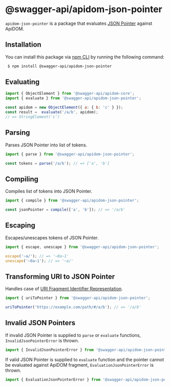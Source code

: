 # @swagger-api/apidom-json-pointer

`apidom-json-pointer` is a package that evaluates [JSON Pointer](https://datatracker.ietf.org/doc/html/rfc6901) against ApiDOM.

## Installation

You can install this package via [npm CLI](https://docs.npmjs.com/cli) by running the following command:

```sh
 $ npm install @swagger-api/apidom-json-pointer
```
## Evaluating

```js
import { ObjectElement } from '@swagger-api/apidom-core';
import { evaluate } from '@swagger-api/apidom-json-pointer';

const apidom = new ObjectElement({ a: { b: 'c' } });
const result =  evaluate('/a/b', apidom);
// => StringElement('c')
```

## Parsing

Parses JSON Pointer into list of tokens.

```js
import { parse } from '@swagger-api/apidom-json-pointer';

const tokens = parse('/a/b'); // => ['a', 'b']
```

## Compiling

Compiles list of tokens into JSON Pointer.

```js
import { compile } from '@swagger-api/apidom-json-pointer';

const jsonPointer = compile(['a', 'b']); // => '/a/b'
```

## Escaping

Escapes/unescapes tokens of JSON Pointer.

```js
import { escape, unescape } from '@swagger-api/apidom-json-pointer';

escape('~a/'); // => '~0a~1'
unescape('~0a~1'); // => '~a/'
```

## Transforming URI to JSON Pointer

Handles case of [URI Fragment Identifier Representation](https://datatracker.ietf.org/doc/html/rfc6901#section-6).

```js
import { uriToPointer } from '@swagger-api/apidom-json-pointer';

uriToPointer('https://example.com/path/#/a/b'); // => '/a/b'
```

## Invalid JSON Pointers

If invalid JSON Pointer is supplied to `parse` or `evaluate` functions, `InvalidJsonPointerError`
is thrown.

```js
import { InvalidJsonPointerError } from '@swagger-api/apidom-json-pointer';
```

If valid JSON Pointer is supplied to `evaluate` function and the pointer cannot be evaluated against
ApiDOM fragment, `EvaluationJsonPointerError` is thrown.

```js
import { EvaluationJsonPointerError } from '@swagger-api/apidom-json-pointer';
```
